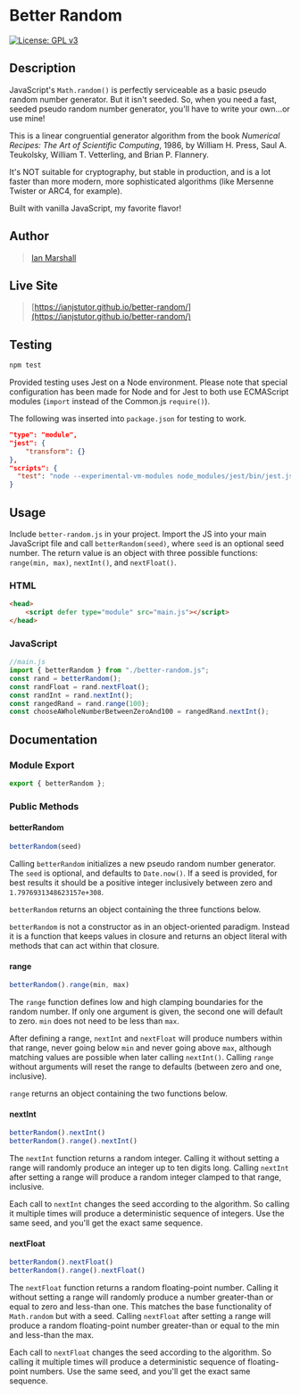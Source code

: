 # Better Random

[![License: GPL v3](https://img.shields.io/badge/License-GPLv3-blue.svg)](https://www.gnu.org/licenses/gpl-3.0)

## Description

JavaScript's <code>Math.random()</code> is perfectly serviceable as a basic pseudo random number generator. But it isn't seeded. So, when you need a fast, seeded pseudo random number generator, you'll have to write your own…or use mine!

This is a linear congruential generator algorithm from the book <cite>Numerical Recipes: The Art of Scientific Computing</cite>, 1986, by William H. Press, Saul A. Teukolsky, William T. Vetterling, and Brian P. Flannery.

It's NOT suitable for cryptography, but stable in production, and is a lot faster than more modern, more sophisticated algorithms (like Mersenne Twister or ARC4, for example).

Built with vanilla JavaScript, my favorite flavor!

## Author

> [Ian Marshall](https://ianjstutor.github.io/ian-marshall/)

## Live Site

> [https://ianjstutor.github.io/better-random/](https://ianjstutor.github.io/better-random/)

## Testing

```bash
npm test
```

Provided testing uses Jest on a Node environment. Please note that special configuration has been made for Node and for Jest to both use ECMAScript modules (<code>import</code> instead of the Common.js <code>require()</code>).

The following was inserted into <code>package.json</code> for testing to work.

```json
"type": "module",
"jest": {
    "transform": {}
},
"scripts": {
  "test": "node --experimental-vm-modules node_modules/jest/bin/jest.js"
}
```

## Usage

Include <code>better-random.js</code> in your project. Import the JS into your main JavaScript file and call <code>betterRandom(seed)</code>, where <code>seed</code> is an optional seed number. The return value is an object with three possible functions: <code>range(min, max)</code>, <code>nextInt()</code>, and <code>nextFloat()</code>.

### HTML

```html
<head>
    <script defer type="module" src="main.js"></script>
</head>
```

### JavaScript

```js
//main.js
import { betterRandom } from "./better-random.js";
const rand = betterRandom();
const randFloat = rand.nextFloat();
const randInt = rand.nextInt();
const rangedRand = rand.range(100);
const chooseAWholeNumberBetweenZeroAnd100 = rangedRand.nextInt();
```

## Documentation

### Module Export

```js
export { betterRandom };
```

### Public Methods

#### betterRandom

```js
betterRandom(seed)
```

Calling <code>betterRandom</code> initializes a new pseudo random number generator. The <code>seed</code> is optional, and defaults to <code>Date.now()</code>. If a seed is provided, for best results it should be a positive integer inclusively between zero and <code>1.7976931348623157e+308</code>.

<code>betterRandom</code> returns an object containing the three functions below.

<code>betterRandom</code> is not a constructor as in an object-oriented paradigm. Instead it is a function that keeps values in closure and returns an object literal with methods that can act within that closure.

#### range

```js
betterRandom().range(min, max)
```

The <code>range</code> function defines low and high clamping boundaries for the random number. If only one argument is given, the second one will default to zero. <code>min</code> does not need to be less than <code>max</code>.

After defining a range, <code>nextInt</code> and <code>nextFloat</code> will produce numbers within that range, never going below <code>min</code> and never going above <code>max</code>, although matching values are possible when later calling <code>nextInt()</code>. Calling <code>range</code> without arguments will reset the range to defaults (between zero and one, inclusive).

<code>range</code> returns an object containing the two functions below.

#### nextInt

```js
betterRandom().nextInt()
betterRandom().range().nextInt()
```

The <code>nextInt</code> function returns a random integer. Calling it without setting a range will randomly produce an integer up to ten digits long. Calling <code>nextInt</code> after setting a range will produce a random integer clamped to that range, inclusive.

Each call to <code>nextInt</code> changes the seed according to the algorithm. So calling it multiple times will produce a deterministic sequence of integers. Use the same seed, and you'll get the exact same sequence.

#### nextFloat

```js
betterRandom().nextFloat()
betterRandom().range().nextFloat()
```

The <code>nextFloat</code> function returns a random floating-point number. Calling it without setting a range will randomly produce a number greater-than or equal to zero and less-than one. This matches the base functionality of <code>Math.random</code> but with a seed. Calling <code>nextFloat</code> after setting a range will produce a random floating-point number greater-than or equal to the min and less-than the max.

Each call to <code>nextFloat</code> changes the seed according to the algorithm. So calling it multiple times will produce a deterministic sequence of floating-point numbers. Use the same seed, and you'll get the exact same sequence.
